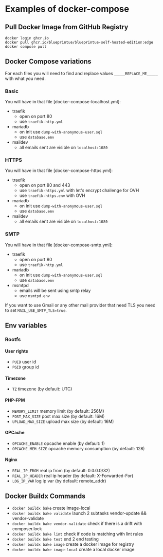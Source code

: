 # Examples of docker-compose

## Pull Docker Image from GitHub Registry
```shell
docker login ghcr.io
docker pull ghcr.io/blueprintue/blueprintue-self-hosted-edition:edge
docker compose pull
```

## Docker Compose variations
For each files you will need to find and replace values `_____REPLACE_ME_____` with what you need.

### Basic
You will have in that file [docker-compose-localhost.yml]:
- traefik
  - open on port 80
  - use `traefik-http.yml`
- mariadb
  - on init use `dump-with-anonymous-user.sql`
  - use `database.env`
- maildev
  - all emails sent are visible on `localhost:1080`

### HTTPS
You will have in that file [docker-compose-https.yml]:
- traefik
  - open on port 80 and 443
  - use `traefik-https.yml` with let's encrypt challenge for OVH
  - use `traefik-https.env` with OVH
- mariadb
  - on init use `dump-with-anonymous-user.sql`
  - use `database.env`
- maildev
  - all emails sent are visible on `localhost:1080`

### SMTP
You will have in that file [docker-compose-smtp.yml]:
- traefik
  - open on port 80
  - use `traefik-http.yml`
- mariadb
  - on init use `dump-with-anonymous-user.sql`
  - use `database.env`
- msmtpd
  - emails will be sent using smtp relay
  - use `msmtpd.env`

If you want to use Gmail or any other mail provider that need TLS you need to set `MAIL_USE_SMTP_TLS=true`.

## Env variables
### Rootfs
#### User rights
* `PUID` user id
* `PGID` group id

#### Timezone
* `TZ` timezone (by default: UTC)

#### PHP-FPM
* `MEMORY_LIMIT` memory limit (by default: 256M)
* `POST_MAX_SIZE` post max size (by default: 16M)
* `UPLOAD_MAX_SIZE` upload max size (by default: 16M)

#### OPCache
* `OPCACHE_ENABLE` opcache enable (by default: 1)
* `OPCACHE_MEM_SIZE` opcache memory consumption (by default: 128)

#### Nginx
* `REAL_IP_FROM` real ip from (by default: 0.0.0.0/32)
* `REAL_IP_HEADER` real ip header (by default: X-Forwarded-For)
* `LOG_IP_VAR` log ip var (by default: remote_addr)

## Docker Buildx Commands
* `docker buildx bake` create image-local
* `docker buildx bake validate` launch 2 subtasks vendor-update && vendor-validate
* `docker buildx bake vendor-validate` check if there is a drift with composer.lock
* `docker buildx bake lint` check if code is matching with lint rules
* `docker buildx bake test` end 2 end testing
* `docker buildx bake image` create a docker image for registry
* `docker buildx bake image-local` create a local docker image
